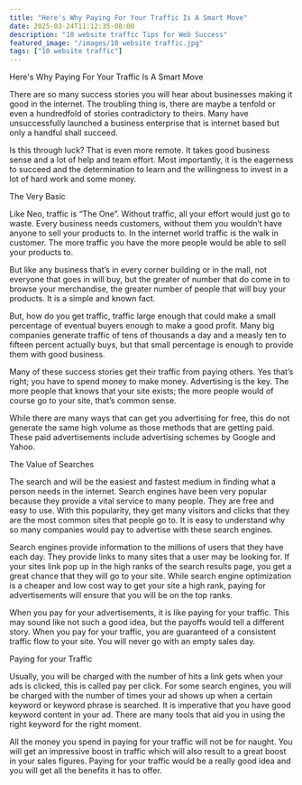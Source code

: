 ```yaml
---
title: "Here's Why Paying For Your Traffic Is A Smart Move"
date: 2025-03-24T11:12:35-08:00
description: "10 website traffic Tips for Web Success"
featured_image: "/images/10 website traffic.jpg"
tags: ["10 website traffic"]
---
```


Here's Why Paying For Your Traffic Is A Smart Move


There are so many success stories you will hear about businesses making it good in the internet. The troubling thing is, there are maybe a tenfold or even a hundredfold of stories contradictory to theirs. Many have unsuccessfully launched a business enterprise that is internet based but only a handful shall succeed.

Is this through luck? That is even more remote. It takes good business sense and a lot of help and team effort. Most importantly, it is the eagerness to succeed and the determination to learn and the willingness to invest in a lot of hard work and some money. 

The Very Basic

Like Neo, traffic is “The One”. Without traffic, all your effort would just go to waste. Every business needs customers, without them you wouldn’t have anyone to sell your products to. In the internet world traffic is the walk in customer. The more traffic you have the more people would be able to sell your products to. 

But like any business that’s in every corner building or in the mall, not everyone that goes in will buy, but the greater of number that do come in to browse your merchandise, the greater number of people that will buy your products. It is a simple and known fact.

But, how do you get traffic, traffic large enough that could make a small percentage of eventual buyers enough to make a good profit. Many big companies generate traffic of tens of thousands a day and a measly ten to fifteen percent actually buys, but that small percentage is enough to provide them with good business. 

Many of these success stories get their traffic from paying others. Yes that’s right; you have to spend money to make money. Advertising is the key. The more people that knows that your site exists; the more people would of course go to your site, that’s common sense. 

While there are many ways that can get you advertising for free, this do not generate the same high volume as those methods that are getting paid. These paid advertisements include advertising schemes by Google and Yahoo. 

The Value of Searches

The search and will be the easiest and fastest medium in finding what a person needs in the internet. Search engines have been very popular because they provide a vital service to many people. They are free and easy to use. With this popularity, they get many visitors and clicks that they are the most common sites that people go to. It is easy to understand why so many companies would pay to advertise with these search engines.

Search engines provide information to the millions of users that they have each day. They provide links to many sites that a user may be looking for. If your sites link pop up in the high ranks of the search results page, you get a great chance that they will go to your site. While search engine optimization is a cheaper and low cost way to get your site a high rank, paying for advertisements will ensure that you will be on the top ranks.

When you pay for your advertisements, it is like paying for your traffic. This may sound like not such a good idea, but the payoffs would tell a different story. When you pay for your traffic, you are guaranteed of a consistent traffic flow to your site. You will never go with an empty sales day.

Paying for your Traffic

Usually, you will be charged with the number of hits a link gets when your ads is clicked, this is called pay per click. For some search engines, you will be charged with the number of times your ad shows up when a certain keyword or keyword phrase is searched. It is imperative that you have good keyword content in your ad. There are many tools that aid you in using the right keyword for the right moment. 

All the money you spend in paying for your traffic will not be for naught. You will get an impressive boost in traffic which will also result to a great boost in your sales figures. Paying for your traffic would be a really good idea and you will get all the benefits it has to offer. 





